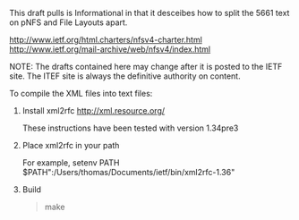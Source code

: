This draft pulls is Informational in that it desceibes how to split
the 5661 text on pNFS and File Layouts apart.

http://www.ietf.org/html.charters/nfsv4-charter.html
http://www.ietf.org/mail-archive/web/nfsv4/index.html

NOTE: The drafts contained here may change after it is posted to the IETF site. The ITEF site is always the definitive authority on content.

To compile the XML files into text files:

1. Install xml2rfc 
   http://xml.resource.org/

   These instructions have been tested with version 1.34pre3

2. Place xml2rfc in your path

   For example, setenv PATH $PATH":/Users/thomas/Documents/ietf/bin/xml2rfc-1.36"

3. Build

   > make

